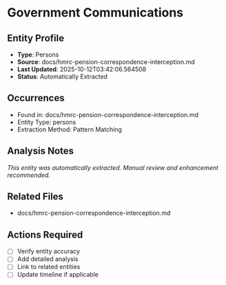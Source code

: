 # Government Communications

## Entity Profile
- **Type**: Persons
- **Source**: docs/hmrc-pension-correspondence-interception.md
- **Last Updated**: 2025-10-12T03:42:06.564508
- **Status**: Automatically Extracted

## Occurrences
- Found in: docs/hmrc-pension-correspondence-interception.md
- Entity Type: persons
- Extraction Method: Pattern Matching

## Analysis Notes
*This entity was automatically extracted. Manual review and enhancement recommended.*

## Related Files
- docs/hmrc-pension-correspondence-interception.md

## Actions Required
- [ ] Verify entity accuracy
- [ ] Add detailed analysis
- [ ] Link to related entities
- [ ] Update timeline if applicable
